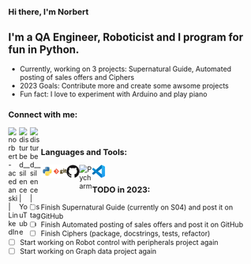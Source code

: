 ### Hi there, I'm Norbert

## I'm a QA Engineer, Roboticist and I program for fun in Python.

- Currently, working on 3 projects: Supernatural Guide, Automated posting of sales offers and Ciphers
- 2023 Goals: Contribute more and create some awsome projects
- Fun fact: I love to experiment with Arduino and play piano

### Connect with me:

[<img align="left" alt="norbert-acedanski | LinkedIn" width="22px" src="https://cdn.jsdelivr.net/npm/simple-icons@v3/icons/linkedin.svg" />][linkedin]
[<img align="left" alt="disturbed__silence | YouTube" width="22px" src="https://cdn.jsdelivr.net/npm/simple-icons@v3/icons/youtube.svg" />][youtube]
[<img align="left" alt="disturbed__silence | Instagram" width="22px" src="https://cdn.jsdelivr.net/npm/simple-icons@v3/icons/instagram.svg" />][instagram]
<br />

### Languages and Tools:

<img align="left" alt="Python" width="26px" src="https://raw.githubusercontent.com/github/explore/80688e429a7d4ef2fca1e82350fe8e3517d3494d/topics/python/python.png" />
<img align="left" alt="Git" width="26px" src="https://raw.githubusercontent.com/github/explore/80688e429a7d4ef2fca1e82350fe8e3517d3494d/topics/git/git.png" />
<img align="left" alt="GitHub" width="26px" src="https://raw.githubusercontent.com/github/explore/78df643247d429f6cc873026c0622819ad797942/topics/github/github.png" />
<img align="left" alt="Pycharm" width="26px" src="https://raw.githubusercontent.com/simple-icons/simple-icons/96209703517252ea7fcd811870dfa2f7915d5f87/icons/pycharm.svg" />
<img align="left" alt="Visual Studio Code" width="26px" src="https://raw.githubusercontent.com/github/explore/80688e429a7d4ef2fca1e82350fe8e3517d3494d/topics/visual-studio-code/visual-studio-code.png" />  
<br />

### TODO in 2023:
- [ ] Finish Supernatural Guide (currently on S04) and post it on GitHub
- [ ] Finish Automated posting of sales offers and post it on GitHub
- [ ] Finish Ciphers (package, docstrings, tests, refactor)
- [ ] Start working on Robot control with peripherals project again
- [ ] Start working on Graph data project again

[youtube]: https://www.youtube.com/channel/UCtbpbFFJrJwOD37mMk1w_UA
[instagram]: https://www.instagram.com/disturbed__silence/
[linkedin]: https://www.linkedin.com/in/norbert-acedanski/